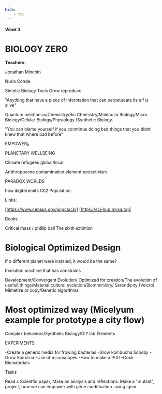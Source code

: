 ```yaml
---
hide:
    - toc
---
```


##### Week 3

# BIOLOGY ZERO

**Teachers:**

Jonathan Minchin

Nuria Conde

Sintetic Biology
Tools
Grow reproduce

"Anything that have a piece of information that can perpetueate its elf is alive"

Quantum mechanics/Chemistry/Bio Chemistry/Molecular Biology/Micro Biology/Celular Biology/Physiology
/Synthetic Biology.

"You can blame yourself if you conntinue doing bad things that you didnt knew that where bad before"

EMPOWER¡¡

PLANETARY WELLBEING

Climate refugees
global/local

Antthropocene
contamination
element extractivism

PARADOX WORLDS

how digital emits C02
Population

Links:

[https://www.census.gov/popclock/]
[https://sci-hub.mksa.top]

Books: 

Critical mass / phillip ball
The sixth extintion

# Biological Optimized Design

 If a different planet were instaled, it would be the same? 

 Evolution machine that has constrains

 Development/Convergent Evolution/ Optimized for creation/The evolution of usefull things/Material cultural evolution/Biommimicry/ Serendipity (Velcro) Mimetize or copy/Genetic algorithms

# Most optimized way (Micelyum example for prototype a city flow)

Complex behaviors/Synthetic Biology/DIY lab Elements

EXPERIMENTS

-Create a generic media for frowing bacterias
-Grow kombucha Scooby
-Grow Spirulina
-Use of microscopes
-How to make a PCR
-Cook Biomaterials

Tasks

Read a Scientfic paper, Make an analysis and reflections.
Make a "mutant", project, how we can empower with gene modification. using igem.




